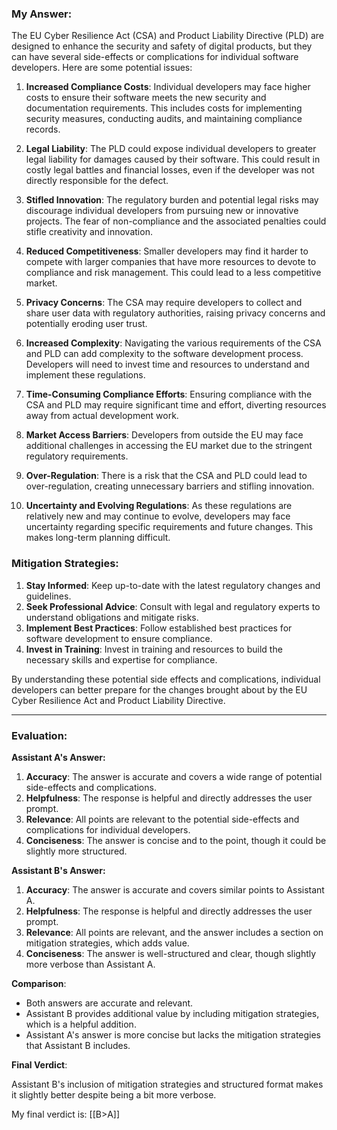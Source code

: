 
### My Answer:

The EU Cyber Resilience Act (CSA) and Product Liability Directive (PLD) are designed to enhance the security and safety of digital products, but they can have several side-effects or complications for individual software developers. Here are some potential issues:

1. **Increased Compliance Costs**: Individual developers may face higher costs to ensure their software meets the new security and documentation requirements. This includes costs for implementing security measures, conducting audits, and maintaining compliance records.

2. **Legal Liability**: The PLD could expose individual developers to greater legal liability for damages caused by their software. This could result in costly legal battles and financial losses, even if the developer was not directly responsible for the defect.

3. **Stifled Innovation**: The regulatory burden and potential legal risks may discourage individual developers from pursuing new or innovative projects. The fear of non-compliance and the associated penalties could stifle creativity and innovation.

4. **Reduced Competitiveness**: Smaller developers may find it harder to compete with larger companies that have more resources to devote to compliance and risk management. This could lead to a less competitive market.

5. **Privacy Concerns**: The CSA may require developers to collect and share user data with regulatory authorities, raising privacy concerns and potentially eroding user trust.

6. **Increased Complexity**: Navigating the various requirements of the CSA and PLD can add complexity to the software development process. Developers will need to invest time and resources to understand and implement these regulations.

7. **Time-Consuming Compliance Efforts**: Ensuring compliance with the CSA and PLD may require significant time and effort, diverting resources away from actual development work.

8. **Market Access Barriers**: Developers from outside the EU may face additional challenges in accessing the EU market due to the stringent regulatory requirements.

9. **Over-Regulation**: There is a risk that the CSA and PLD could lead to over-regulation, creating unnecessary barriers and stifling innovation.

10. **Uncertainty and Evolving Regulations**: As these regulations are relatively new and may continue to evolve, developers may face uncertainty regarding specific requirements and future changes. This makes long-term planning difficult.

### Mitigation Strategies:

1. **Stay Informed**: Keep up-to-date with the latest regulatory changes and guidelines.
2. **Seek Professional Advice**: Consult with legal and regulatory experts to understand obligations and mitigate risks.
3. **Implement Best Practices**: Follow established best practices for software development to ensure compliance.
4. **Invest in Training**: Invest in training and resources to build the necessary skills and expertise for compliance.

By understanding these potential side effects and complications, individual developers can better prepare for the changes brought about by the EU Cyber Resilience Act and Product Liability Directive.

---

### Evaluation:

**Assistant A's Answer:**

1. **Accuracy**: The answer is accurate and covers a wide range of potential side-effects and complications.
2. **Helpfulness**: The response is helpful and directly addresses the user prompt.
3. **Relevance**: All points are relevant to the potential side-effects and complications for individual developers.
4. **Conciseness**: The answer is concise and to the point, though it could be slightly more structured.

**Assistant B's Answer:**

1. **Accuracy**: The answer is accurate and covers similar points to Assistant A.
2. **Helpfulness**: The response is helpful and directly addresses the user prompt.
3. **Relevance**: All points are relevant, and the answer includes a section on mitigation strategies, which adds value.
4. **Conciseness**: The answer is well-structured and clear, though slightly more verbose than Assistant A.

**Comparison**:

- Both answers are accurate and relevant.
- Assistant B provides additional value by including mitigation strategies, which is a helpful addition.
- Assistant A's answer is more concise but lacks the mitigation strategies that Assistant B includes.

**Final Verdict**:

Assistant B's inclusion of mitigation strategies and structured format makes it slightly better despite being a bit more verbose.

My final verdict is: [[B>A]]